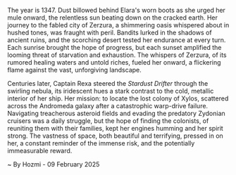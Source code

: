
The year is 1347.  Dust billowed behind Elara's worn boots as she urged her mule onward, the relentless sun beating down on the cracked earth.  Her journey to the fabled city of Zerzura, a shimmering oasis whispered about in hushed tones, was fraught with peril.  Bandits lurked in the shadows of ancient ruins, and the scorching desert tested her endurance at every turn.  Each sunrise brought the hope of progress, but each sunset amplified the looming threat of starvation and exhaustion.  The whispers of Zerzura, of its rumored healing waters and untold riches, fueled her onward, a flickering flame against the vast, unforgiving landscape.

Centuries later, Captain Rexa steered the *Stardust Drifter* through the swirling nebula, its iridescent hues a stark contrast to the cold, metallic interior of her ship.  Her mission: to locate the lost colony of Xylos, scattered across the Andromeda galaxy after a catastrophic warp-drive failure.  Navigating treacherous asteroid fields and evading the predatory Zydonian cruisers was a daily struggle, but the hope of finding the colonists, of reuniting them with their families, kept her engines humming and her spirit strong.  The vastness of space, both beautiful and terrifying, pressed in on her, a constant reminder of the immense risk, and the potentially immeasurable reward.

~ By Hozmi - 09 February 2025
